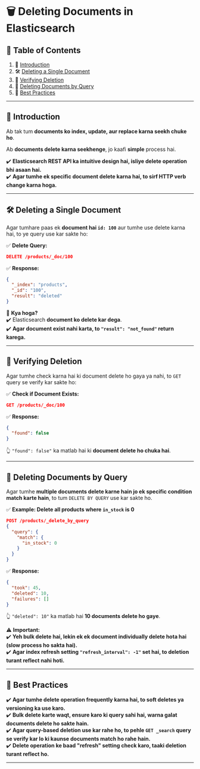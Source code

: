 # 🗑️ **Deleting Documents in Elasticsearch**  

## 📌 **Table of Contents**  
1. 🔹 [Introduction](#introduction)  
2. 🛠️ [Deleting a Single Document](#deleting-a-single-document)  
3. 🚀 [Verifying Deletion](#verifying-deletion)  
4. 📝 [Deleting Documents by Query](#deleting-documents-by-query)  
5. 🎯 [Best Practices](#best-practices)  

---

## 🔹 **Introduction**  
Ab tak tum **documents ko index, update, aur replace karna seekh chuke ho**.  

Ab **documents delete karna seekhenge**, jo kaafi **simple** process hai.  

✔️ **Elasticsearch REST API ka intuitive design hai, isliye delete operation bhi asaan hai.**  
✔️ **Agar tumhe ek specific document delete karna hai, to sirf HTTP verb change karna hoga.**  

---

## 🛠️ **Deleting a Single Document**  

Agar tumhare paas ek **document hai `id: 100`** aur tumhe use delete karna hai, to ye query use kar sakte ho:  

✅ **Delete Query:**  
```json
DELETE /products/_doc/100
```

✅ **Response:**  
```json
{
  "_index": "products",
  "_id": "100",
  "result": "deleted"
}
```

🔹 **Kya hoga?**  
✔️ Elasticsearch **document ko delete kar dega**.  
✔️ **Agar document exist nahi karta, to `"result": "not_found"` return karega.**  

---

## 🚀 **Verifying Deletion**  

Agar tumhe check karna hai ki document delete ho gaya ya nahi, to `GET` query se verify kar sakte ho:  

✅ **Check if Document Exists:**  
```json
GET /products/_doc/100
```

✅ **Response:**  
```json
{
  "found": false
}
```

👆 `"found": false"` ka matlab hai ki **document delete ho chuka hai**.  

---

## 📝 **Deleting Documents by Query**  

Agar tumhe **multiple documents delete karne hain jo ek specific condition match karte hain**, to tum `DELETE BY QUERY` use kar sakte ho.  

✅ **Example: Delete all products where `in_stock` is 0**  
```json
POST /products/_delete_by_query
{
  "query": {
    "match": {
      "in_stock": 0
    }
  }
}
```

✅ **Response:**  
```json
{
  "took": 45,
  "deleted": 10,
  "failures": []
}
```

👆 `"deleted": 10"` ka matlab hai **10 documents delete ho gaye**.  

⚠️ **Important:**  
✔️ **Yeh bulk delete hai, lekin ek ek document individually delete hota hai (slow process ho sakta hai).**  
✔️ **Agar index refresh setting `"refresh_interval": -1"` set hai, to deletion turant reflect nahi hoti.**  

---

## 🎯 **Best Practices**  

✔️ **Agar tumhe delete operation frequently karna hai, to soft deletes ya versioning ka use karo.**  
✔️ **Bulk delete karte waqt, ensure karo ki query sahi hai, warna galat documents delete ho sakte hain.**  
✔️ **Agar query-based deletion use kar rahe ho, to pehle `GET _search` query se verify kar lo ki kaunse documents match ho rahe hain.**  
✔️ **Delete operation ke baad "refresh" setting check karo, taaki deletion turant reflect ho.**  

---

